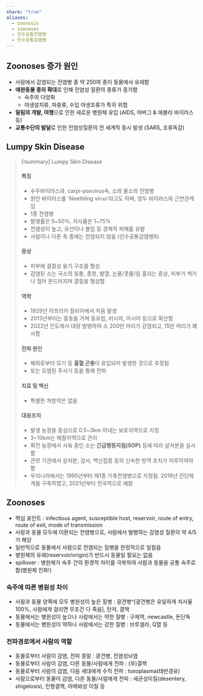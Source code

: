 ```yaml
---
share: "true"
aliases:
  - zoonosis
  - zoonoses
  - 인수공통전염병
  - 인수공통감염병
---
```


## Zoonoses 증가 원인

- 사람에서 감염되는 전염병 중 약 250여 종이 동물에서 유래함
- **애완동물 종의 확대**로 인해 전염성 질환의 종류가 증가함
	- 숙주의 다양화
	- 야생설치류, 파충류, 수입 야생조류가 특히 위험
- **밀림의 개발, 여행**으로 인한 새로운 병원체 유입 (AIDS, 마버그 & 에볼라 바이러스 등)
- **교통수단의 발달**로 인한 전염성질환의 전 세계적 동시 발생 (SARS, 조류독감)

## Lumpy Skin Disease

>[!summary] Lumpy Skin Disease
>#### 특징
>- 수두바이러스과, carpi-poxvirus속, 소와 물소의 전염병
>- 원인 바이러스를 'Neethling virus'라고도 하며, 양두 바이러스와 근연관계임
>- 1종 전염병
>- 발병률은 5~50%, 치사율은 1~75%
>- 전염성이 높고, 유산이나 불임 등 경제적 피해를 유발
>- 사람이나 다른 축 종에는 전염되지 않음 (인수공통감염병X)
>#### 증상
>- 피부에 결절성 융기 구조를 형성
>- 감염된 소는 국소의 동통, 종창, 발열, 눈물/콧물/침 흘리는 증상, 피부가 썩거나 헐어 문드러지며 결절을 형성함
>#### 역학
>- 1929년 아프리카 잠비아에서 처음 발생
>- 2013년부터는 중동을 거쳐 동유럽, 러시아, 아시아 등으로 확산함
>- 2022년 인도에서 대량 발병하여 소 200만 마리가 감염되고, 15만 마리가 폐사함
>#### 전파 원인
>- 해외로부터 모기 등 **흡혈 곤충**이 유입되어 발생한 것으로 추정됨
>- 또는 오염된 주사기 등을 통해 전파
>#### 치료 및 백신
>- 특별한 처방약은 없음
>#### 대응조치
>- 발생 농장을 중심으로 0.5~3km 이내는 보호지역으로 지정
>- 3~10km는 예찰지역으로 관리
>- 확진 농장에서 사육 중인 소는 **긴급행동지침(SOP)** 등에 따라 살처분을 실시함
>- 관련 기관에서 살처분, 검사, 백신접종 등의 신속한 방역 조치가 이루어져야 함
>- 우리나라에서는 1995년부터 제1종 가축전염병으로 지정됨. 2019년 진단체계를 구축하였고, 2021년부터 전국적으로 예찰

## Zoonoses

- 핵심 포인트 : infectious agent, susceptible host, reservoir, route of entry, route of exit, mode of transmission
- 사람과 동물 모두에 이환되는 전염병으로, 사람에서 발병하는 감염성 질환의 약 4/5가 해당
- 일반적으로 동물에서 사람으로 전염되는 질병을 한정적으로 일컬음
- 병원체의 유래(reservoir/origin)가 반드시 동물일 필요는 없음
- spillover : 병원체가 숙주 간의 환경적 차이를 극복하여 사람과 동물을 공통 숙주로 함(병원체 진화!)

### 숙주에 따른 병원성 차이

- 사람과 동물 양쪽에 모두 병원성이 높은 질병 : 광견병^[광견병은 유일하게 치사율 100%, 사람에게 걸리면 무조건 다 죽음], 탄저, 결핵
- 동물에서는 병원성이 높으나 사람에서는 약한 질병 : 구제역, newcastle, 돈단독
- 동물에서는 병원성이 약하나 사람에서는 강한 질병 : 브루셀라, Q열 등

### 전파경로에서 사람의 역할

- 동물로부터 사람이 감염, 전파 종말 : 광견병, 전염성뇌염
- 동물로부터 사람이 감염, 다른 동물/사람에게 전파 : (우)결핵
- 동물로부터 사람이 감염, 다음 세대에게 수직 전파 : toxoplasma(태반경유)
- 사람으로부터 동물이 감염, 다른 동물/사람에게 전파 : 세균성이질(desentery, shigelosis), 인형결핵, 아메바성 이질 등